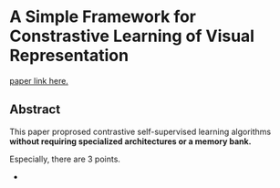 # A Simple Framework for Constrastive Learning of Visual Representation

[paper link here.](https://arxiv.org/pdf/2002.05709.pdf)

## Abstract

This paper proprosed contrastive self-supervised learning algorithms **without requiring specialized architectures or a memory bank.**

Especially, there are 3 points.

*

